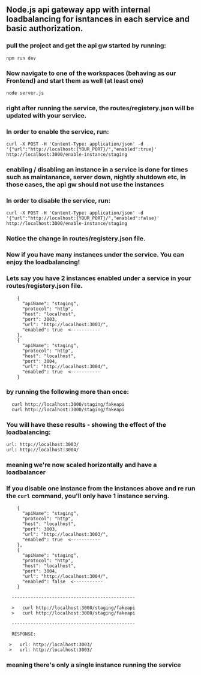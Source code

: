 ## Node.js api gateway app with internal loadbalancing for isntances in each service and basic authorization.
### pull the project and get the api gw started by running:
  
    npm run dev
    
### Now navigate to one of the workspaces (behaving as our Frontend) and start them as well (at least one)

    node server.js
    
### right after running the service, the routes/registery.json will be updated with your service.
### In order to enable the service, run:

    curl -X POST -H 'Content-Type: application/json' -d '{"url":"http://localhost:{YOUR_PORT}/","enabled":true}' http://localhost:3000/enable-instance/staging 

### enabling / disabling an instance in a service is done for times such as maintanance, server down, nightly shutdown etc, in those cases, the api gw should not use the instances

### In order to disable the service, run:

    curl -X POST -H 'Content-Type: application/json' -d '{"url":"http://localhost:{YOUR_PORT}/","enabled":false}' http://localhost:3000/enable-instance/staging 

### Notice the change in routes/registery.json file.

### Now if you have many instances under the service. You can enjoy the loadbalancing!

  ### Lets say you have 2 instances enabled under a service in your routes/registery.json file.
  
        {
          "apiName": "staging",
          "protocol": "http",
          "host": "localhost",
          "port": 3003,
          "url": "http://localhost:3003/",
          "enabled": true  <-----------
        },
        {
          "apiName": "staging",
          "protocol": "http",
          "host": "localhost",
          "port": 3004,
          "url": "http://localhost:3004/",
          "enabled": true  <-----------
        }
        
  ### by running the following more than once:
      
      curl http://localhost:3000/staging/fakeapi
      curl http://localhost:3000/staging/fakeapi

### You will have these results - showing the effect of the loadbalancing:
    
    url: http://localhost:3003/
    url: http://localhost:3004/
      
### meaning we're now scaled horizontally and have a loadbalancer
### If you disable one instance from the instances above and re run the `curl` command, you'll only have 1 instance serving.
      
        
        {
          "apiName": "staging",
          "protocol": "http",
          "host": "localhost",
          "port": 3003,
          "url": "http://localhost:3003/",
          "enabled": true  <-----------
        },
        {
          "apiName": "staging",
          "protocol": "http",
          "host": "localhost",
          "port": 3004,
          "url": "http://localhost:3004/",
          "enabled": false  <-----------
        }
        
      ----------------------------------------------
      
      >   curl http://localhost:3000/staging/fakeapi
      >   curl http://localhost:3000/staging/fakeapi
   
      ----------------------------------------------
   
      RESPONSE:
      
     >   url: http://localhost:3003/
     >   url: http://localhost:3003/
 
 ### meaning there's only a single instance running the service
 
